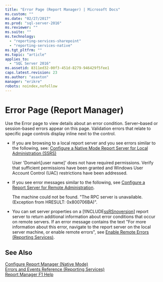 ```yaml
---
title: "Error Page (Report Manager) | Microsoft Docs"
ms.custom: ""
ms.date: "02/27/2017"
ms.prod: "sql-server-2016"
ms.reviewer: ""
ms.suite: ""
ms.technology: 
  - "reporting-services-sharepoint"
  - "reporting-services-native"
ms.tgt_pltfrm: ""
ms.topic: "article"
applies_to: 
  - "SQL Server 2016"
ms.assetid: 8311ed32-00f3-451d-8279-946429f5fee1
caps.latest.revision: 23
ms.author: "asaxton"
manager: "erikre"
robots: noindex,nofollow
---
```

# Error Page (Report Manager)
  Use the Error page to view details about an error condition. Server–based or session-based errors appear on this page. Validation errors that relate to specific page controls display inline next to the control.  
  
-   If you are browsing to a local report server and you see errors similar to the following, see: [Configure a Native Mode Report Server for Local Administration &#40;SSRS&#41;](../reporting-services/report-server/configure-a-native-mode-report-server-for-local-administration-ssrs.md)  
  
     User 'Domain\\[user name]' does not have required permissions. Verify that sufficient permissions have been granted and Windows User Account Control (UAC) restrictions have been addressed.  
  
-   If you see error messages similar to the following, see [Configure a Report Server for Remote Administration](../reporting-services/report-server/configure-a-report-server-for-remote-administration.md).  
  
     The machine could not be found. "The RPC server is unavailable. (Exception from HRESULT: 0x800706BA)".  
  
-   You can set server properties on a [!INCLUDE[ssRSnoversion](../a9notintoc/includes/ssrsnoversion-md.md)] report server to return additional information about error conditions that occur on remote servers. If an error message contains the text "For more information about this error, navigate to the report server on the local server machine, or enable remote errors", see [Enable Remote Errors &#40;Reporting Services&#41;](../reporting-services/report-server/enable-remote-errors-reporting-services.md).  
  
## See Also  
 [Configure Report Manager &#40;Native Mode&#41;](../reporting-services/report-server/configure-report-manager-native-mode.md)   
 [Errors and Events Reference &#40;Reporting Services&#41;](../reporting-services/troubleshooting/errors-and-events-reference-reporting-services.md)   
 [Report Manager F1 Help](../a9retired/report-manager-f1-help.md)  
  
  